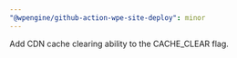 ```yaml
---
"@wpengine/github-action-wpe-site-deploy": minor
---
```


Add CDN cache clearing ability to the CACHE_CLEAR flag.